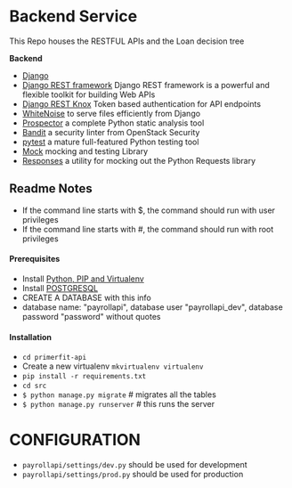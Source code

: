 # Backend Service
This Repo houses the RESTFUL APIs and the Loan decision tree

**Backend**

* [Django](https://www.djangoproject.com/)
* [Django REST framework](http://www.django-rest-framework.org/) Django REST framework is a powerful and flexible toolkit for building Web APIs
* [Django REST Knox](https://github.com/James1345/django-rest-knox) Token based authentication for API endpoints
* [WhiteNoise](http://whitenoise.evans.io/en/latest/django.html) to serve files efficiently from Django
* [Prospector](http://prospector.landscape.io/en/master/) a complete Python static analysis tool
* [Bandit](https://github.com/openstack/bandit) a security linter from OpenStack Security
* [pytest](http://pytest.org/latest/) a mature full-featured Python testing tool
* [Mock](http://www.voidspace.org.uk/python/mock/) mocking and testing Library
* [Responses](https://github.com/getsentry/responses) a utility for mocking out the Python Requests library


## Readme Notes

* If the command line starts with $, the command should run with user privileges
* If the command line starts with #, the command should run with root privileges


#### Prerequisites
* Install [Python, PIP and Virtualenv](https://timmyreilly.azurewebsites.net/python-pip-virtualenv-installation-on-windows/)
* Install [POSTGRESQL](https://www.microfocus.com/documentation/idol/IDOL_12_0/MediaServer/Guides/html/English/Content/Getting_Started/Configure/_TRN_Set_up_PostgreSQL.htm)
* CREATE A DATABASE with this info
* database name: "payrollapi", database user "payrollapi_dev", database password "password" without quotes

#### Installation
* `cd primerfit-api` 
* Create a new virtualenv `mkvirtualenv virtualenv`
* `pip install -r requirements.txt`
* `cd src`
* `$ python manage.py migrate`      # migrates all the tables
* `$ python manage.py runserver`    # this runs the server



# CONFIGURATION
- `payrollapi/settings/dev.py` should be used for development
- `payrollapi/settings/prod.py` should be used for production